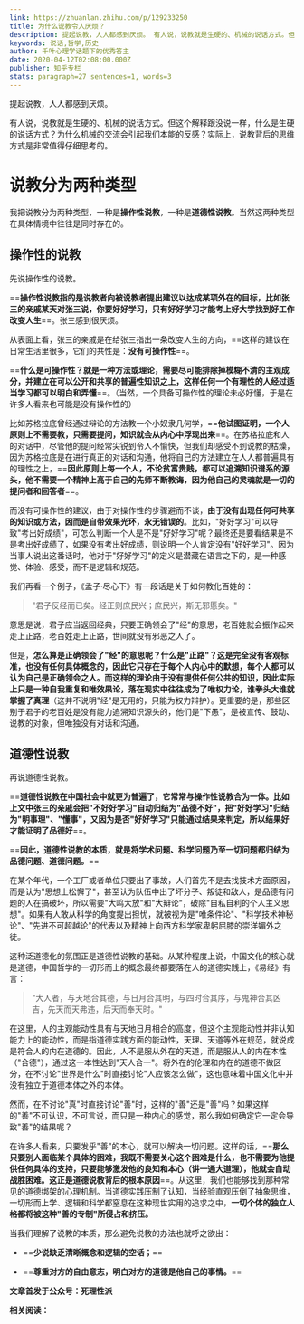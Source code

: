 ```yaml
---
link: https://zhuanlan.zhihu.com/p/129233250
title: 为什么说教令人厌烦？
description: 提起说教，人人都感到厌烦。 有人说，说教就是生硬的、机械的说话方式。但这个解释跟没说一样，什么是生硬的说话方式？为什么机械的交流会引起我们本能的反感？实际上，说教背后的思维方式是非常值得仔细思考的。 …
keywords: 说话,哲学,历史
author: 千叶​心理学话题下的优秀答主
date: 2020-04-12T02:08:00.000Z
publisher: 知乎专栏
stats: paragraph=27 sentences=1, words=3
---
```


提起说教，人人都感到厌烦。

有人说，说教就是生硬的、机械的说话方式。但这个解释跟没说一样，什么是生硬的说话方式？为什么机械的交流会引起我们本能的反感？实际上，说教背后的思维方式是非常值得仔细思考的。

# 说教分为两种类型

我把说教分为两种类型，一种是**操作性说教**，一种是**道德性说教**。当然这两种类型在具体情境中往往是同时存在的。

## 操作性的说教

先说操作性的说教。

==**操作性说教指的是说教者向被说教者提出建议以达成某项外在的目标，比如张三的亲戚某天对张三说，你要好好学习，只有好好学习才能考上好大学找到好工作改变人生**==。张三感到很厌烦。

从表面上看，张三的亲戚是在给张三指出一条改变人生的方向，==这样的建议在日常生活里很多，它们的共性是：**没有可操作性**==。

==**什么是可操作性？就是一种方法或理论，需要尽可能排除掉模糊不清的主观成分，并建立在可以公开和共享的普遍性知识之上，这样任何一个有理性的人经过适当学习都可以明白和弄懂**==。（当然，一个具备可操作性的理论未必好懂，于是在许多人看来也可能是没有操作性的）

比如苏格拉底曾经通过辩论的方法教一个小奴隶几何学，==**他试图证明，一个人原则上不需要教，只需要提问，知识就会从内心中浮现出来**==。在苏格拉底和人的对话中，尽管他的提问经常尖锐到令人不愉快，但我们却感受不到说教的枯燥，因为苏格拉底是在进行真正的对话和沟通，他将自己的方法建立在人人都普遍具有的理性之上，==**因此原则上每一个人，不论贫富贵贱，都可以追溯知识谱系的源头，他不需要一个精神上高于自己的先师不断教诲，因为他自己的灵魂就是一切的提问者和回答者**==。

而没有可操作性的建议，由于对操作性的步骤避而不谈，**由于没有出现任何可共享的知识或方法，因而是自带效果光环，永无错误的**。比如，"好好学习"可以导致"考出好成绩"，可怎么判断一个人是不是"好好学习"呢？最终还是要看结果是不是考出好成绩了，如果没有考出好成绩，则说明一个人肯定没有"好好学习"。因为当事人说出这番话时，他对于"好好学习"的定义是潜藏在语言之下的，是一种感觉、体验、感受，而不是逻辑和规范。

我们再看一个例子，《孟子·尽心下》有一段话是关于如何教化百姓的：

> "君子反经而已矣。经正则庶民兴；庶民兴，斯无邪慝矣。"

意思是说，君子应当返回经典，只要正确领会了"经"的意思，老百姓就会振作起来走上正路，老百姓走上正路，世间就没有邪恶之人了。

但是，**怎么算是正确领会了"经"的意思呢？什么是"正路"？**这是完全没有客观标准，也没有任何具体概念的，因此它只存在于每个人内心中的默想，每个人都可以认为自己是正确领会之人。而**这样的理论由于没有提供任何公共的知识，因此实际上只是一种自我重复和唯效果论，落在现实中往往成为了唯权力论，谁拳头大谁就掌握了真理**（这并不说明"经"是无用的，只能为权力辩护）。更重要的是，那些区别于君子的老百姓是没有能力追溯知识源头的，他们是"下愚"，是被宣传、鼓动、说教的对象，但唯独没有对话和沟通。

## 道德性说教

再说道德性说教。

==**道德性说教在中国社会中就更为普遍了，它常常与操作性说教合为一体。比如上文中张三的亲戚会把"不好好学习"自动归结为"品德不好"，把"好好学习"归结为"明事理"、"懂事"，又因为是否"好好学习"只能通过结果来判定，所以结果好才能证明了品德好**==。

==**因此，道德性说教的本质，就是将学术问题、科学问题乃至一切问题都归结为品德问题、道德问题。**==

在某个年代，一个工厂或者单位只要出了事故，人们首先不是去找技术方面原因，而是认为"思想上松懈了"，甚至认为队伍中出了坏分子、叛徒和敌人，是品德有问题的人在搞破坏，所以需要"大鸣大放"和"大辩论"，破除"自私自利的个人主义思想"。如果有人敢从科学的角度提出担忧，就被视为是"唯条件论"、"科学技术神秘论"、"先进不可超越论"的代表以及精神上向西方科学家卑躬屈膝的崇洋媚外之徒。

这种泛道德化的氛围正是道德性说教的基础。从某种程度上说，中国文化的核心就是道德，中国哲学的一切形而上的概念最终都要落在人的道德实践上，《易经》有言：

> "大人者，与天地合其德，与日月合其明，与四时合其序，与鬼神合其凶吉，先天而天弗违，后天而奉天时。"

在这里，人的主观能动性具有与天地日月相合的高度，但这个主观能动性并非认知能力上的能动性，而是指道德实践方面的能动性，天理、天道等外在规范，就说成是符合人的内在道德的。因此，人不是服从外在的天道，而是服从人的内在本性（"合德"），通过这一本性达到"天人合一"。将外在的伦理和内在的道德不做区分，在不讨论"世界是什么"时直接讨论"人应该怎么做"，这也意味着中国文化中并没有独立于道德本体之外的本体。

然而，在不讨论"真"时直接讨论"善"时，这样的"善"还是"善"吗？如果这样的"善"不可认识，不可言说，而只是一种内心的感觉，那么我如何确定它一定会导致"善"的结果呢？

在许多人看来，只要发乎"善"的本心，就可以解决一切问题。这样的话，==**那么只要别人面临某个具体的困难，我既不需要关心这个困难是什么，也不需要为他提供任何具体的支持，只要能够激发他的良知和本心（讲一通大道理），他就会自动战胜困难。这正是道德说教背后的根本原因**==。从这里，我们也能够找到那种常见的道德绑架的心理机制。当道德实践压制了认知，当经验直观压倒了抽象思维，一切形而上学、逻辑和科学都窒息在这种现世实用的追求之中，**一切个体的独立人格都将被这种"善的专制"所侵占和挤压。**

当我们理解了说教的本质，那么避免说教的办法也就呼之欲出：

- ==**少说缺乏清晰概念和逻辑的空话；**==

- ==**尊重对方的自由意志，明白对方的道德是他自己的事情。**==

**文章首发于公众号：死理性派**

**相关阅读：**
